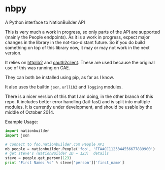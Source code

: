 nbpy
====

A Python interface to NationBuilder API

This is very much a work in progress, so only parts of the API are supported (mainly the People endpoints). As it is a work in progress, expect major changes in the library in the not-too-distant future. So if you do build something on top of this library now, it may or may not work in the next version. 


It relies on [httplib2](https://github.com/jcgregorio/httplib2) and [oauth2client](https://code.google.com/p/google-api-python-client/wiki/OAuth2Client). These are used because the original use of this was running on GAE. 

They can both be installed using pip, as far as I know.

It also uses the builtin `json`, `urllib2` and `logging` modules. 

There is a nicer version of this that I am doing, in the other branch of this repo. It includes better error handling (fail-fast) and is split into multiple modules. It is currently under development, and should be usable by the middle of October 2014. 

Example Usage: 

```python
import nationbuilder
import json

# connect to foo.nationbuilder.com People API
nb_people = nationbuilder.People('foo', 'FFAACC1123344556677889900')
# get steve's (NationBuilder ID = 123)  details
steve = people.get_person(123)
print "First Name: %s" % steve['person']['first_name']
```

